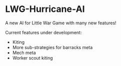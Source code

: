 # LWG-Hurricane-AI
A new AI for Little War Game with many new features! 

Current features under development:
- Kiting
- More sub-strategies for barracks meta
- Mech meta
- Worker scout kiting
